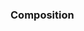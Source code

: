 ### Composition

<panel type="seamless" header="%%-----------------------------------------%%">
  <include src="./index.md#main" />
</panel>
